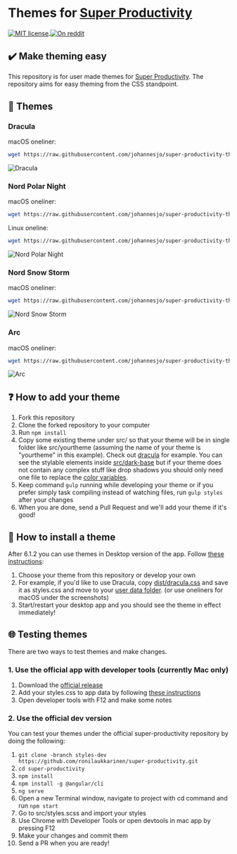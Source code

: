 # Themes for [Super Productivity](https://github.com/johannesjo/super-productivity)

<a href="https://lbesson.mit-license.org">
  <img alt="MIT license"
       src="https://img.shields.io/badge/License-MIT-blue.svg?style=flat-square"
       align="center">
</a>
<a href="https://www.reddit.com/r/selfhosted/comments/by7bcu/super_productivity_is_an_open_source_todo_list/?ref=readnext">
  <img alt="On reddit"
       src="https://img.shields.io/badge/on-reddit-orange.svg?style=flat-square"
       align="center">
</a>

## :heavy_check_mark: Make theming easy

This repository is for user made themes for [Super Productivity](https://github.com/johannesjo/super-productivity). The repository aims for easy theming from the CSS standpoint.

## :lollipop: Themes

### Dracula

macOS oneliner:

```` bash
wget https://raw.githubusercontent.com/johannesjo/super-productivity-themes/main/dist/dracula/dracula.css && mv dracula.css styles.css && cp styles.css ~/Library/Application\ Support/superProductivity/ && rm styles.css
````

<img src="https://i.imgur.com/obqJl3o.png" alt="Dracula">

### Nord Polar Night

macOS oneliner:

```` bash
wget https://raw.githubusercontent.com/johannesjo/super-productivity-themes/main/dist/nord-polar-night/nord-polar-night.css && mv nord-polar-night.css styles.css && cp styles.css ~/Library/Application\ Support/superProductivity/ && rm styles.css
````
Linux oneline:
```bash
wget https://raw.githubusercontent.com/johannesjo/super-productivity-themes/main/dist/nord-polar-night/nord-polar-night.css && mv nord-polar-night.css styles.css && cp styles.css ~/.config/superProductivity/ && rm styles.css
```

<img src="https://github.com/user-attachments/assets/f2a29748-9a13-4bd0-8714-2219e6c5ee05" alt="Nord Polar Night">

### Nord Snow Storm

macOS oneliner:

```` bash
wget https://raw.githubusercontent.com/johannesjo/super-productivity-themes/main/dist/nord-snow-storm/nord-snow-storm.css && mv nord-snow-storm.css styles.css && cp styles.css ~/Library/Application\ Support/superProductivity/ && rm styles.css
````

<img src="https://i.imgur.com/AeJGdPy.png" alt="Nord Snow Storm">

### Arc

macOS oneliner: 

```` bash
wget https://raw.githubusercontent.com/johannesjo/super-productivity-themes/main/dist/arc/arc.css && mv arc.css styles.css && cp styles.css ~/Library/Application\ Support/superProductivity/ && rm styles.css
````

<img src="https://i.imgur.com/WUk8k5G.png" alt="Arc">

## :question: How to add your theme

1. Fork this repository
2. Clone the forked repository to your computer
3. Run `npm install`
4. Copy some existing theme under src/ so that your theme will be in single folder like src/yourtheme (assuming the name of your theme is "yourtheme" in this example). Check out [dracula](https://github.com/johannesjo/super-productivity-themes/tree/main/src/dracula) for example. You can see the stylable elements inside [src/dark-base](https://github.com/johannesjo/super-productivity-themes/tree/main/src/dark-base) but if your theme does not contain any complex stuff like drop shadows you should only need one file to replace the [color variables](https://github.com/johannesjo/super-productivity-themes/blob/main/src/dark-base/helpers/_variables.scss).
5. Keep command `gulp` running while developing your theme or if you prefer simply task compiling instead of watching files, run `gulp styles` after your changes
6. When you are done, send a Pull Request and we'll add your theme if it's good!

## :floppy_disk: How to install a theme

After 6.1.2 you can use themes in Desktop version of the app. Follow [these instructions](https://github.com/johannesjo/super-productivity#custom-themes-desktop-only):

1. Choose your theme from this repository or develop your own
2. For example, if you'd like to use Dracula, copy [dist/dracula.css](https://github.com/johannesjo/super-productivity-themes/blob/main/dist/dracula/dracula.css) and save it as styles.css and move to your [user data folder](https://github.com/johannesjo/super-productivity#user-data-folder). (or use oneliners for macOS under the screenshots)
3. Start/restart your desktop app and you should see the theme in effect immediately!

## :globe_with_meridians: Testing themes

There are two ways to test themes and make changes.

### 1. Use the official app with developer tools (currently Mac only)

1. Download the [official release](https://github.com/johannesjo/super-productivity/releases)
2. Add your styles.css to app data by following [these instructions](#how-to-install-a-theme)
3. Open developer tools with F12 and make some notes

### 2. Use the official dev version

You can test your themes under the official super-productivity repository by doing the following:

1. `git clone -branch styles-dev https://github.com/ronilaukkarinen/super-productivity.git`
2. `cd super-productivity`
3. `npm install`
4. `npm install -g @angular/cli`
5. `ng serve`
6. Open a new Terminal window, navigate to project with cd command and run `npm start`
7. Go to src/styles.scss and import your styles
8. Use Chrome with Developer Tools or open devtools in mac app by pressing F12
9. Make your changes and commit them
10. Send a PR when you are ready!

